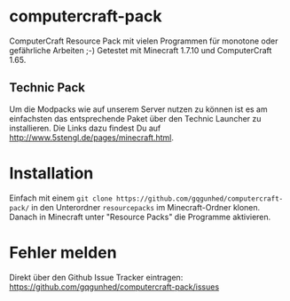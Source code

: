 # computercraft-pack
ComputerCraft Resource Pack mit vielen Programmen für monotone oder gefährliche Arbeiten ;-)
Getestet mit Minecraft 1.7.10 und ComputerCraft 1.65.

## Technic Pack
Um die Modpacks wie auf unserem Server nutzen zu können ist es am einfachsten das entsprechende
Paket über den Technic Launcher zu installieren. Die Links dazu findest Du auf http://www.5stengl.de/pages/minecraft.html.

# Installation
Einfach mit einem `git clone https://github.com/gqgunhed/computercraft-pack/` in den Unterordner `resourcepacks` im Minecraft-Ordner klonen.
Danach in Minecraft unter "Resource Packs" die Programme aktivieren.

# Fehler melden
Direkt über den Github Issue Tracker eintragen: https://github.com/gqgunhed/computercraft-pack/issues

